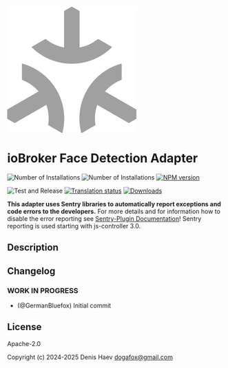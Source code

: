![Logo](admin/face.png)
# ioBroker Face Detection Adapter

![Number of Installations](http://iobroker.live/badges/face-installed.svg)
![Number of Installations](http://iobroker.live/badges/face-stable.svg)
[![NPM version](http://img.shields.io/npm/v/iobroker.face.svg)](https://www.npmjs.com/package/iobroker.face)

![Test and Release](https://github.com/ioBroker/ioBroker.face/workflows/Test%20and%20Release/badge.svg)
[![Translation status](https://weblate.iobroker.net/widgets/adapters/-/face/svg-badge.svg)](https://weblate.iobroker.net/engage/adapters/?utm_source=widget)
[![Downloads](https://img.shields.io/npm/dm/iobroker.face.svg)](https://www.npmjs.com/package/iobroker.face)

**This adapter uses Sentry libraries to automatically report exceptions and code errors to the developers.** For more details and for information how to disable the error reporting see [Sentry-Plugin Documentation](https://github.com/ioBroker/plugin-sentry#plugin-sentry)! Sentry reporting is used starting with js-controller 3.0.

## Description

<!--
	Placeholder for the next version (at the beginning of the line):
	### **WORK IN PROGRESS**
-->

## Changelog
### **WORK IN PROGRESS**
* (@GermanBluefox) Initial commit

## License
Apache-2.0

Copyright (c) 2024-2025 Denis Haev <dogafox@gmail.com>
